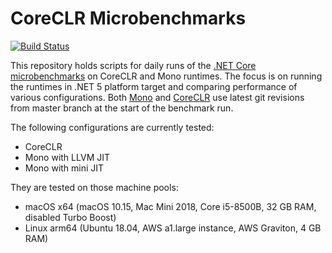 # CoreCLR Microbenchmarks

[![Build Status](https://filipnavara.visualstudio.com/mono-performance/_apis/build/status/filipnavara.mono-performance?branchName=master)](https://filipnavara.visualstudio.com/mono-performance/_build/latest?definitionId=4&branchName=master)

This repository holds scripts for daily runs of the [.NET Core microbenchmarks](https://github.com/dotnet/performance)
on CoreCLR and Mono runtimes. The focus is on running the runtimes in .NET 5 platform target and comparing performance
of various configurations. Both [Mono](https://github.com/mono/mono/) and [CoreCLR](https://github.com/dotnet/coreclr)
use latest git revisions from master branch at the start of the benchmark run.

The following configurations are currently tested:
- CoreCLR
- Mono with LLVM JIT
- Mono with mini JIT

They are tested on those machine pools:
- macOS x64 (macOS 10.15, Mac Mini 2018, Core i5-8500B, 32 GB RAM, disabled Turbo Boost)
- Linux arm64 (Ubuntu 18.04, AWS a1.large instance, AWS Graviton, 4 GB RAM)
